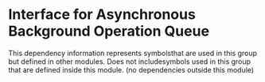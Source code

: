 
# Interface for Asynchronous Background Operation Queue
This dependency information represents symbolsthat are used in this group but defined in other modules.  Does not includesymbols used in this group that are defined inside this module.
(no dependencies outside this module)
